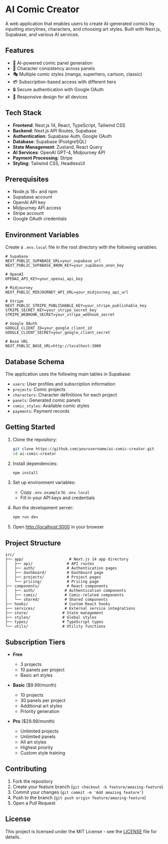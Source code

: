 # AI Comic Creator

A web application that enables users to create AI-generated comics by inputting storylines, characters, and choosing art styles. Built with Next.js, Supabase, and various AI services.

## Features

- 🎨 AI-powered comic panel generation
- 👥 Character consistency across panels
- 🎭 Multiple comic styles (manga, superhero, cartoon, classic)
- 💳 Subscription-based access with different tiers
- 🔒 Secure authentication with Google OAuth
- 📱 Responsive design for all devices

## Tech Stack

- **Frontend**: Next.js 14, React, TypeScript, Tailwind CSS
- **Backend**: Next.js API Routes, Supabase
- **Authentication**: Supabase Auth, Google OAuth
- **Database**: Supabase (PostgreSQL)
- **State Management**: Zustand, React Query
- **AI Services**: OpenAI GPT-4, Midjourney API
- **Payment Processing**: Stripe
- **Styling**: Tailwind CSS, HeadlessUI

## Prerequisites

- Node.js 18+ and npm
- Supabase account
- OpenAI API key
- Midjourney API access
- Stripe account
- Google OAuth credentials

## Environment Variables

Create a `.env.local` file in the root directory with the following variables:

```env
# Supabase
NEXT_PUBLIC_SUPABASE_URL=your_supabase_url
NEXT_PUBLIC_SUPABASE_ANON_KEY=your_supabase_anon_key

# OpenAI
OPENAI_API_KEY=your_openai_api_key

# Midjourney
NEXT_PUBLIC_MIDJOURNEY_API_URL=your_midjourney_api_url

# Stripe
NEXT_PUBLIC_STRIPE_PUBLISHABLE_KEY=your_stripe_publishable_key
STRIPE_SECRET_KEY=your_stripe_secret_key
STRIPE_WEBHOOK_SECRET=your_stripe_webhook_secret

# Google OAuth
GOOGLE_CLIENT_ID=your_google_client_id
GOOGLE_CLIENT_SECRET=your_google_client_secret

# Base URL
NEXT_PUBLIC_BASE_URL=http://localhost:3000
```

## Database Schema

The application uses the following main tables in Supabase:

- `users`: User profiles and subscription information
- `projects`: Comic projects
- `characters`: Character definitions for each project
- `panels`: Generated comic panels
- `comic_styles`: Available comic styles
- `payments`: Payment records

## Getting Started

1. Clone the repository:
   ```bash
   git clone https://github.com/yourusername/ai-comic-creator.git
   cd ai-comic-creator
   ```

2. Install dependencies:
   ```bash
   npm install
   ```

3. Set up environment variables:
   - Copy `.env.example` to `.env.local`
   - Fill in your API keys and credentials

4. Run the development server:
   ```bash
   npm run dev
   ```

5. Open [http://localhost:3000](http://localhost:3000) in your browser

## Project Structure

```
src/
├── app/                    # Next.js 14 app directory
│   ├── api/               # API routes
│   ├── auth/              # Authentication pages
│   ├── dashboard/         # Dashboard page
│   ├── projects/          # Project pages
│   └── pricing/           # Pricing page
├── components/            # React components
│   ├── auth/             # Authentication components
│   ├── comic/            # Comic-related components
│   └── shared/           # Shared components
├── hooks/                # Custom React hooks
├── services/             # External service integrations
├── store/               # State management
├── styles/              # Global styles
├── types/               # TypeScript types
└── utils/               # Utility functions
```

## Subscription Tiers

- **Free**
  - 3 projects
  - 10 panels per project
  - Basic art styles

- **Basic** ($9.99/month)
  - 10 projects
  - 30 panels per project
  - Additional art styles
  - Priority generation

- **Pro** ($29.99/month)
  - Unlimited projects
  - Unlimited panels
  - All art styles
  - Highest priority
  - Custom style training

## Contributing

1. Fork the repository
2. Create your feature branch (`git checkout -b feature/amazing-feature`)
3. Commit your changes (`git commit -m 'Add amazing feature'`)
4. Push to the branch (`git push origin feature/amazing-feature`)
5. Open a Pull Request

## License

This project is licensed under the MIT License - see the [LICENSE](LICENSE) file for details.
